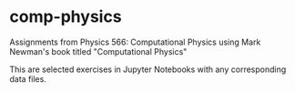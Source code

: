 # comp-physics
Assignments from Physics 566: Computational Physics using Mark Newman's book titled "Computational Physics"

This are selected exercises in Jupyter Notebooks with any corresponding data files. 
